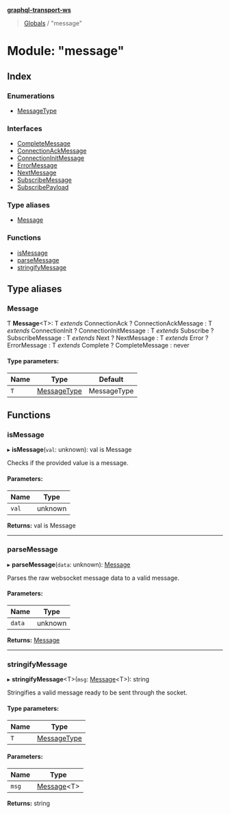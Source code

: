 **[graphql-transport-ws](../README.md)**

> [Globals](../README.md) / "message"

# Module: "message"

## Index

### Enumerations

* [MessageType](../enums/_message_.messagetype.md)

### Interfaces

* [CompleteMessage](../interfaces/_message_.completemessage.md)
* [ConnectionAckMessage](../interfaces/_message_.connectionackmessage.md)
* [ConnectionInitMessage](../interfaces/_message_.connectioninitmessage.md)
* [ErrorMessage](../interfaces/_message_.errormessage.md)
* [NextMessage](../interfaces/_message_.nextmessage.md)
* [SubscribeMessage](../interfaces/_message_.subscribemessage.md)
* [SubscribePayload](../interfaces/_message_.subscribepayload.md)

### Type aliases

* [Message](_message_.md#message)

### Functions

* [isMessage](_message_.md#ismessage)
* [parseMessage](_message_.md#parsemessage)
* [stringifyMessage](_message_.md#stringifymessage)

## Type aliases

### Message

Ƭ  **Message**\<T>: T *extends* ConnectionAck ? ConnectionAckMessage : T *extends* ConnectionInit ? ConnectionInitMessage : T *extends* Subscribe ? SubscribeMessage : T *extends* Next ? NextMessage : T *extends* Error ? ErrorMessage : T *extends* Complete ? CompleteMessage : never

#### Type parameters:

Name | Type | Default |
------ | ------ | ------ |
`T` | [MessageType](../enums/_message_.messagetype.md) | MessageType |

## Functions

### isMessage

▸ **isMessage**(`val`: unknown): val is Message

Checks if the provided value is a message.

#### Parameters:

Name | Type |
------ | ------ |
`val` | unknown |

**Returns:** val is Message

___

### parseMessage

▸ **parseMessage**(`data`: unknown): [Message](_message_.md#message)

Parses the raw websocket message data to a valid message.

#### Parameters:

Name | Type |
------ | ------ |
`data` | unknown |

**Returns:** [Message](_message_.md#message)

___

### stringifyMessage

▸ **stringifyMessage**\<T>(`msg`: [Message](_message_.md#message)\<T>): string

Stringifies a valid message ready to be sent through the socket.

#### Type parameters:

Name | Type |
------ | ------ |
`T` | [MessageType](../enums/_message_.messagetype.md) |

#### Parameters:

Name | Type |
------ | ------ |
`msg` | [Message](_message_.md#message)\<T> |

**Returns:** string
